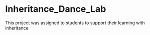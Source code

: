 # Inheritance_Dance_Lab
This project was assigned to students to support their learning with inheritance
